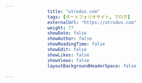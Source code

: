 ---
                title: "utrodus.com"
                tags: [ポートフォリオサイト, ブログ]
                externalUrl: "https://utrodus.com"
                weight: 77
                showDate: false
                showAuthor: false
                showReadingTime: false
                showEdit: false
                showLikes: false
                showViews: false
                layoutBackgroundHeaderSpace: false
                ---

